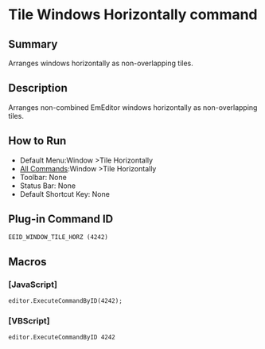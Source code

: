 # Tile Windows Horizontally command

## Summary

Arranges windows horizontally as non-overlapping tiles.

## Description

Arranges non-combined EmEditor windows horizontally as non-overlapping tiles.

## How to Run

- Default Menu:Window \>Tile Horizontally
- [All Commands](../tools/all_commands):Window
\>Tile Horizontally
- Toolbar: None
- Status Bar: None
- Default Shortcut Key: None

## Plug-in Command ID

```
EEID_WINDOW_TILE_HORZ (4242)```

## Macros

### \[JavaScript\]

```
editor.ExecuteCommandByID(4242);
```

### \[VBScript\]

```
editor.ExecuteCommandByID 4242
```
